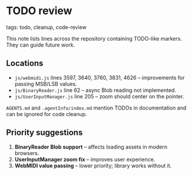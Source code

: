 # TODO review

tags: todo, cleanup, code-review

This note lists lines across the repository containing TODO-like markers. They can guide future work.

## Locations
- `js/webmidi.js` lines 3597, 3640, 3760, 3831, 4626 – improvements for passing MSB/LSB values.
- `js/BinaryReader.js` line 62 – async Blob reading not implemented.
- `js/UserInputManager.js` line 205 – zoom should center on the pointer.

`AGENTS.md` and `.agentInfo/index.md` mention TODOs in documentation and can be ignored for code cleanup.

## Priority suggestions
1. **BinaryReader Blob support** – affects loading assets in modern browsers.
2. **UserInputManager zoom fix** – improves user experience.
3. **WebMIDI value passing** – lower priority; library works without it.
